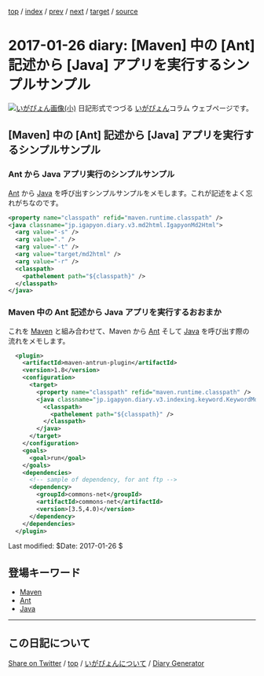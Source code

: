[top](https://igapyon.github.io/diary/) 
 / [index](https://igapyon.github.io/diary/2017/index.html) 
 / [prev](https://igapyon.github.io/diary/2017/ig170125.html) 
 / [next](https://igapyon.github.io/diary/2017/ig170127.html) 
 / [target](https://igapyon.github.io/diary/2017/ig170126.html) 
 / [source](https://github.com/igapyon/diary/blob/gh-pages/2017/ig170126.html.src.md) 

2017-01-26 diary: [Maven] 中の [Ant] 記述から [Java] アプリを実行するシンプルサンプル
=====================================================================================================
[![いがぴょん画像(小)](https://igapyon.github.io/diary/images/iga200306s.jpg "いがぴょん")](https://igapyon.github.io/diary/memo/memoigapyon.html) 日記形式でつづる [いがぴょん](https://igapyon.github.io/diary/memo/memoigapyon.html)コラム ウェブページです。

## [Maven] 中の [Ant] 記述から [Java] アプリを実行するシンプルサンプル

### Ant から Java アプリ実行のシンプルサンプル

[Ant](../keyword/ant.html) から [Java](../keyword/java.html) を呼び出すシンプルサンプルをメモします。これが記述をよく忘れがちなのです。

```xml
<property name="classpath" refid="maven.runtime.classpath" />
<java classname="jp.igapyon.diary.v3.md2html.IgapyonMd2Html">
  <arg value="-s" />
  <arg value="." />
  <arg value="-t" />
  <arg value="target/md2html" />
  <arg value="-r" />
  <classpath>
    <pathelement path="${classpath}" />
  </classpath>
</java>
```

### Maven 中の Ant 記述から Java アプリを実行するおおまか

これを [Maven](../keyword/maven.html) と組み合わせて、Maven から [Ant](../keyword/ant.html) そして [Java](../keyword/java.html) を呼び出す際の流れをメモします。

```xml
  <plugin>
    <artifactId>maven-antrun-plugin</artifactId>
    <version>1.8</version>
    <configuration>
      <target>
        <property name="classpath" refid="maven.runtime.classpath" />
        <java classname="jp.igapyon.diary.v3.indexing.keyword.KeywordMdTextGenerator">
          <classpath>
            <pathelement path="${classpath}" />
          </classpath>
        </java>
      </target>
    </configuration>
    <goals>
      <goal>run</goal>
    </goals>
    <dependencies>
      <!-- sample of dependency, for ant ftp -->
      <dependency>
        <groupId>commons-net</groupId>
        <artifactId>commons-net</artifactId>
        <version>[3.5,4.0)</version>
      </dependency>
    </dependencies>
  </plugin>
```

Last modified: $Date: 2017-01-26 $

## 登場キーワード

* [Maven](../keyword/maven.html)
* [Ant](../keyword/ant.html)
* [Java](../keyword/java.html)

----------------------------------------------------------------------------------------------------

## この日記について

[Share on Twitter](https://twitter.com/intent/tweet?hashtags=igapyon%2Cdiary%2C%E3%81%84%E3%81%8C%E3%81%B4%E3%82%87%E3%82%93%2CMaven%2CAnt%2CJava&text=%5BMaven%5D+%E4%B8%AD%E3%81%AE+%5BAnt%5D+%E8%A8%98%E8%BF%B0%E3%81%8B%E3%82%89+%5BJava%5D+%E3%82%A2%E3%83%97%E3%83%AA%E3%82%92%E5%AE%9F%E8%A1%8C%E3%81%99%E3%82%8B%E3%82%B7%E3%83%B3%E3%83%97%E3%83%AB%E3%82%B5%E3%83%B3%E3%83%97%E3%83%AB&url=https%3A%2F%2Figapyon.github.io%2Fdiary%2F2017%2Fig170126.html) / [top](https://igapyon.github.io/diary/) / [いがぴょんについて](https://igapyon.github.io/diary/memo/memoigapyon.html) / [Diary Generator](https://github.com/igapyon/igapyonv3)
